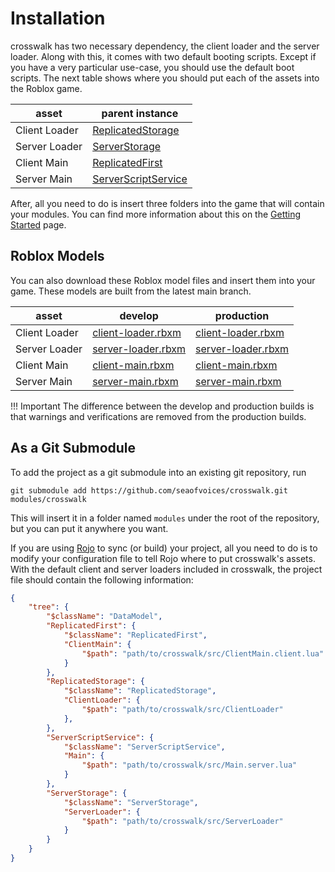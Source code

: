 # Installation

crosswalk has two necessary dependency, the client loader and the server loader. Along with this, it comes with two default booting scripts. Except if you have a very particular use-case, you should use the default boot scripts. The next table shows where you should put each of the assets into the Roblox game.

| asset | parent instance |
| -- | -- |
| Client Loader | [ReplicatedStorage](https://developer.roblox.com/en-us/api-reference/class/ReplicatedStorage) |
| Server Loader | [ServerStorage](https://developer.roblox.com/en-us/api-reference/class/ServerStorage) |
| Client Main | [ReplicatedFirst](https://developer.roblox.com/en-us/api-reference/class/ReplicatedFirst) |
| Server Main| [ServerScriptService](https://developer.roblox.com/en-us/api-reference/class/ServerScriptService) |

After, all you need to do is insert three folders into the game that will contain your modules. You can find more information about this on the [Getting Started](GettingStarted.md#project-structure) page.

## Roblox Models

You can also download these Roblox model files and insert them into your game. These models are built from the latest main branch.

| asset | develop | production |
| -- | -- | -- |
| Client Loader | [client-loader.rbxm](../releases/main/debug/client-loader.rbxm) | [client-loader.rbxm](../releases/main/client-loader.rbxm) |
| Server Loader | [server-loader.rbxm](../releases/main/debug/server-loader.rbxm) | [server-loader.rbxm](../releases/main/server-loader.rbxm) |
| Client Main | [client-main.rbxm](../releases/main/debug/client-main.rbxm) | [client-main.rbxm](../releases/main/client-main.rbxm) |
| Server Main| [server-main.rbxm](../releases/main/debug/server-main.rbxm) | [server-main.rbxm](../releases/main/server-main.rbxm) |

!!! Important
    The difference between the develop and production builds is that warnings and verifications are removed from the production builds.

## As a Git Submodule

To add the project as a git submodule into an existing git repository, run

```
git submodule add https://github.com/seaofvoices/crosswalk.git modules/crosswalk
```

This will insert it in a folder named `modules` under the root of the repository, but you can put it anywhere you want.

If you are using [Rojo](https://rojo.space/) to sync (or build) your project, all you need to do is to modify your configuration file to tell Rojo where to put crosswalk's assets. With the default client and server loaders included in crosswalk, the project file should contain the following information:

```json
{
    "tree": {
        "$className": "DataModel",
        "ReplicatedFirst": {
            "$className": "ReplicatedFirst",
            "ClientMain": {
                "$path": "path/to/crosswalk/src/ClientMain.client.lua"
            }
        },
        "ReplicatedStorage": {
            "$className": "ReplicatedStorage",
            "ClientLoader": {
                "$path": "path/to/crosswalk/src/ClientLoader"
            },
        },
        "ServerScriptService": {
            "$className": "ServerScriptService",
            "Main": {
                "$path": "path/to/crosswalk/src/Main.server.lua"
            }
        },
        "ServerStorage": {
            "$className": "ServerStorage",
            "ServerLoader": {
                "$path": "path/to/crosswalk/src/ServerLoader"
            }
        }
    }
}
```
